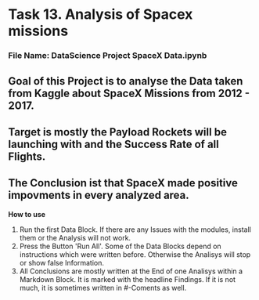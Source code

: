 # Task 13. Analysis of  Spacex missions
### File Name: DataScience Project SpaceX Data.ipynb

## Goal of this Project is to analyse the Data taken from Kaggle about SpaceX Missions from 2012 - 2017.
## Target is mostly the Payload Rockets will be launching with and the Success Rate of all Flights.
## The Conclusion ist that SpaceX made positive impovments in every analyzed area. 

**How to use**
1. Run the first Data Block. If there are any Issues with the modules, install them or the Analysis will not work.
2. Press the Button 'Run All'. Some of the Data Blocks depend on instructions which were written before. Otherwise the Analisys will stop or show false Information.
3. All Conclusions are mostly written at the End of one Analisys within a Markdown Block. It is marked with the headline Findings. If it is not much, it is sometimes written in #-Coments as well.


